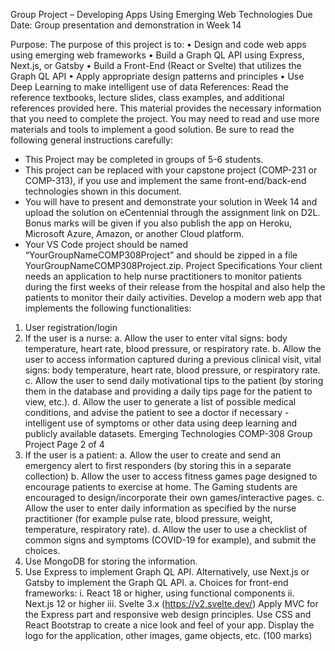 Group Project – Developing Apps Using Emerging Web Technologies
Due Date: Group presentation and demonstration in Week 14

Purpose: The purpose of this project is to:
  • Design and code web apps using emerging web frameworks
  • Build a Graph QL API using Express, Next.js, or Gatsby
  • Build a Front-End (React or Svelte) that utilizes the Graph QL API
  • Apply appropriate design patterns and principles
  • Use Deep Learning to make intelligent use of data
References: Read the reference textbooks, lecture slides, class examples, and additional references provided here. This material provides the necessary information that you need to complete the project. You may need to read and use more materials and tools to implement a good solution.
Be sure to read the following general instructions carefully:
  - This Project may be completed in groups of 5-6 students.
  - This project can be replaced with your capstone project (COMP-231 or COMP-313), if you use and implement the same front-end/back-end technologies shown in this document.
  - You will have to present and demonstrate your solution in Week 14 and upload the solution on eCentennial through the assignment link on D2L. Bonus marks will be given if you also publish the app on Heroku, Microsoft Azure, Amazon, or another Cloud platform.
  - Your VS Code project should be named “YourGroupNameCOMP308Project” and should be zipped in a file YourGroupNameCOMP308Project.zip.
Project Specifications
Your client needs an application to help nurse practitioners to monitor patients during the first weeks of their release from the hospital and also help the patients to monitor their daily activities. Develop a modern web app that implements the following functionalities:
  1. User registration/login
  2. If the user is a nurse:
    a. Allow the user to enter vital signs: body temperature, heart rate, blood pressure, or respiratory rate.
    b. Allow the user to access information captured during a previous clinical visit, vital signs: body temperature, heart rate, blood pressure, or respiratory rate.
    c. Allow the user to send daily motivational tips to the patient (by storing them in the database and providing a daily tips page for the patient to view, etc.).
    d. Allow the user to generate a list of possible medical conditions, and advise the patient to see a doctor if necessary - intelligent use of symptoms or other data using deep learning and publicly available datasets.
Emerging Technologies COMP-308
Group Project Page 2 of 4
  3. If the user is a patient:
    a. Allow the user to create and send an emergency alert to first responders (by storing this in a separate collection)
    b. Allow the user to access fitness games page designed to encourage patients to exercise at home. The Gaming students are encouraged to design/incorporate their own games/interactive pages.
    c. Allow the user to enter daily information as specified by the nurse practitioner (for example pulse rate, blood pressure, weight, temperature, respiratory rate).
    d. Allow the user to use a checklist of common signs and symptoms (COVID-19 for example), and submit the choices.
  4. Use MongoDB for storing the information.
  5. Use Express to implement Graph QL API. Alternatively, use Next.js or Gatsby to implement the Graph QL API.
    a. Choices for front-end frameworks:
      i. React 18 or higher, using functional components
      ii. Next.js 12 or higher
      iii. Svelte 3.x (https://v2.svelte.dev/)
Apply MVC for the Express part and responsive web design principles. Use CSS and React Bootstrap to create a nice look and feel of your app. Display the logo for the application, other images, game objects, etc. (100 marks)
